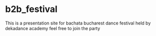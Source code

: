 # b2b_festival
This is a presentation site for bachata bucharest dance festival held by dekadance academy
feel free to join the party
